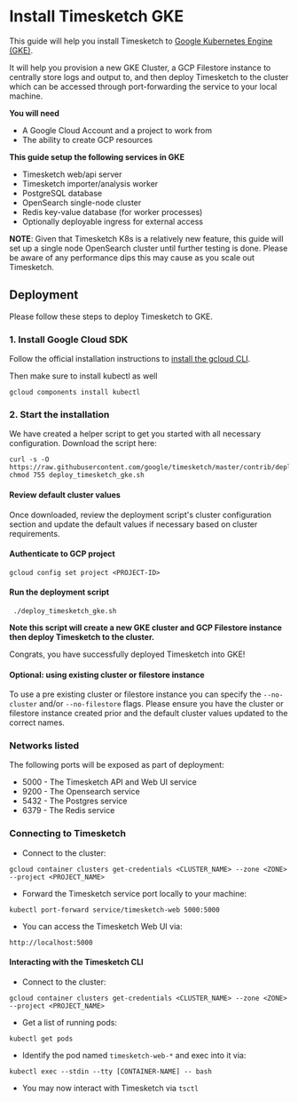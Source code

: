 # Install Timesketch GKE

This guide will help you install Timesketch to [Google Kubernetes Engine (GKE)](https://cloud.google.com/kubernetes-engine).

It will help you provision a new GKE Cluster, a GCP Filestore instance to centrally store logs and output to, and then deploy Timesketch to the cluster which can be accessed through port-forwarding the service to your local machine.

**You will need**

- A Google Cloud Account and a project to work from
- The ability to create GCP resources

**This guide setup the following services in GKE**

- Timesketch web/api server
- Timesketch importer/analysis worker
- PostgreSQL database
- OpenSearch single-node cluster
- Redis key-value database (for worker processes)
- Optionally deployable ingress for external access

**NOTE**: Given that Timesketch K8s is a relatively new feature, this guide will set up a single node OpenSearch cluster until further testing is done. Please be aware of any performance dips this may cause as you scale out Timesketch.

## Deployment

Please follow these steps to deploy Timesketch to GKE.

### 1. Install Google Cloud SDK

Follow the official installation instructions to [install the gcloud CLI](https://cloud.google.com/sdk/docs/install).

Then make sure to install kubectl as well

```shell
gcloud components install kubectl
```

### 2. Start the installation

We have created a helper script to get you started with all necessary configuration.
Download the script here:

```shell
curl -s -O https://raw.githubusercontent.com/google/timesketch/master/contrib/deploy_timesketch_gke.sh
chmod 755 deploy_timesketch_gke.sh
```

#### Review default cluster values

Once downloaded, review the deployment script's cluster configuration section
and update the default values if necessary based on cluster requirements.

#### Authenticate to GCP project

```shell
gcloud config set project <PROJECT-ID>
```

#### Run the deployment script

```shell
 ./deploy_timesketch_gke.sh
```

**Note this script will create a new GKE cluster and GCP Filestore instance then deploy Timesketch to the cluster.**

Congrats, you have successfully deployed Timesketch into GKE!

#### Optional: using existing cluster or filestore instance

To use a pre existing cluster or filestore instance you can specify the
`--no-cluster` and/or `--no-filestore` flags. Please ensure you have the cluster
or filestore instance created prior and the default cluster values updated to the
correct names.

### Networks listed

The following ports will be exposed as part of deployment:

- 5000 - The Timesketch API and Web UI service
- 9200 - The Opensearch service
- 5432 - The Postgres service
- 6379 - The Redis service

### Connecting to Timesketch

- Connect to the cluster:

```
gcloud container clusters get-credentials <CLUSTER_NAME> --zone <ZONE> --project <PROJECT_NAME>
```

- Forward the Timesketch service port locally to your machine:

```
kubectl port-forward service/timesketch-web 5000:5000
```

- You can access the Timesketch Web UI via:

```
http://localhost:5000
```

#### Interacting with the Timesketch CLI

- Connect to the cluster:

```
gcloud container clusters get-credentials <CLUSTER_NAME> --zone <ZONE> --project <PROJECT_NAME>
```

- Get a list of running pods:

```
kubectl get pods
```

- Identify the pod named `timesketch-web-*` and exec into it via:

```
kubectl exec --stdin --tty [CONTAINER-NAME] -- bash
```

- You may now interact with Timesketch via `tsctl`
